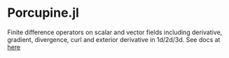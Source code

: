 # Porcupine.jl
 
Finite difference operators on scalar and vector fields including derivative, gradient, divergence, curl and exterior derivative in 1d/2d/3d. See docs at [here](paulxshen.github.io/Porcupine.jl)